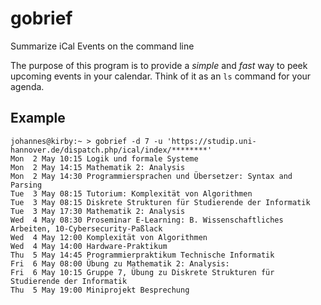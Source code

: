# gobrief
Summarize iCal Events on the command line

The purpose of this program is to provide a *simple* and *fast* way to peek upcoming events in your calendar. Think of it as an `ls` command for your agenda.

## Example
```console
johannes@kirby:~ > gobrief -d 7 -u 'https://studip.uni-hannover.de/dispatch.php/ical/index/********'
Mon  2 May 10:15 Logik und formale Systeme
Mon  2 May 14:15 Mathematik 2: Analysis
Mon  2 May 14:30 Programmiersprachen und Übersetzer: Syntax and Parsing
Tue  3 May 08:15 Tutorium: Komplexität von Algorithmen
Tue  3 May 08:15 Diskrete Strukturen für Studierende der Informatik
Tue  3 May 17:30 Mathematik 2: Analysis
Wed  4 May 08:30 Proseminar E-Learning: B. Wissenschaftliches Arbeiten, 10-Cybersecurity-Paßlack
Wed  4 May 12:00 Komplexität von Algorithmen
Wed  4 May 14:00 Hardware-Praktikum
Thu  5 May 14:45 Programmierpraktikum Technische Informatik
Fri  6 May 08:00 Übung zu Mathematik 2: Analysis: 
Fri  6 May 10:15 Gruppe 7, Übung zu Diskrete Strukturen für Studierende der Informatik
Thu  5 May 19:00 Miniprojekt Besprechung
```
